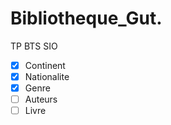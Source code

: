 # Bibliotheque_Gut.
TP BTS SIO
- [x] Continent 
- [x] Nationalite
- [x] Genre
- [ ] Auteurs
- [ ] Livre
